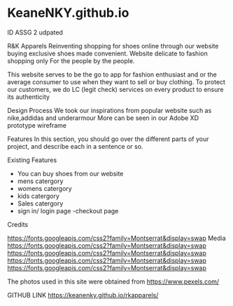 # KeaneNKY.github.io
ID ASSG 2 udpated

R&K Apparels
Reinventing shopping for shoes online through our website buying exclusive shoes made convenient.
Website delicate to fashion shopping only
For the people by the people.

This website serves to be the go to app for fashion enthusiast and or the average consumer to use when they want to sell or buy clothing.
To protect our customers, we do LC (legit check) services on every product to ensure its authenticity

Design Process
We took our inspirations from popular website such as nike,addidas and underarmour
More can be seen in our Adobe XD prototype wireframe

Features
In this section, you should go over the different parts of your project, and describe each in a sentence or so.

Existing Features
- You can buy shoes from our website
- mens catergory
- womens catergory
- kids catergory
- Sales catergory
- sign in/ login page
-checkout page


Credits

https://fonts.googleapis.com/css2?family=Montserrat&display=swap
Media
https://fonts.googleapis.com/css2?family=Montserrat&display=swap
https://fonts.googleapis.com/css2?family=Montserrat&display=swap
https://fonts.googleapis.com/css2?family=Montserrat&display=swap
https://fonts.googleapis.com/css2?family=Montserrat&display=swap

The photos used in this site were obtained from
https://www.pexels.com/


GITHUB LINK
https://keanenky.github.io/rkapparels/
